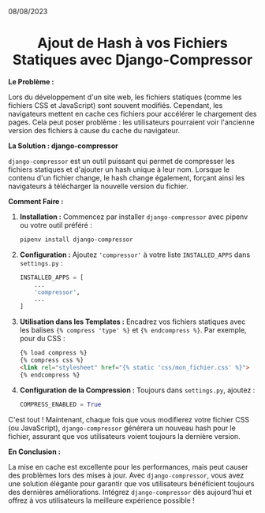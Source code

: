 08/08/2023

<h1 align="center">Ajout de Hash à vos Fichiers Statiques avec Django-Compressor</h1>

**Le Problème :**

Lors du développement d'un site web, les fichiers statiques (comme les fichiers CSS et JavaScript) sont souvent modifiés. Cependant, les navigateurs mettent en cache ces fichiers pour accélérer le chargement des pages. Cela peut poser problème : les utilisateurs pourraient voir l'ancienne version des fichiers à cause du cache du navigateur.

**La Solution : django-compressor**

`django-compressor` est un outil puissant qui permet de compresser les fichiers statiques et d'ajouter un hash unique à leur nom. Lorsque le contenu d'un fichier change, le hash change également, forçant ainsi les navigateurs à télécharger la nouvelle version du fichier.

**Comment Faire :**

1. **Installation :** Commencez par installer `django-compressor` avec pipenv ou votre outil préféré :

   ```bash
   pipenv install django-compressor
   ```

2. **Configuration :** Ajoutez `'compressor'` à votre liste `INSTALLED_APPS` dans `settings.py` :

   ```python
   INSTALLED_APPS = [
       ...
       'compressor',
       ...
   ]
   ```

3. **Utilisation dans les Templates :** Encadrez vos fichiers statiques avec les balises `{% compress 'type' %}` et `{% endcompress %}`. Par exemple, pour du CSS :

   ```html
   {% load compress %}
   {% compress css %}
   <link rel="stylesheet" href="{% static 'css/mon_fichier.css' %}">
   {% endcompress %}
   ```

4. **Configuration de la Compression :** Toujours dans `settings.py`, ajoutez :

   ```python
   COMPRESS_ENABLED = True
   ```

C'est tout ! Maintenant, chaque fois que vous modifierez votre fichier CSS (ou JavaScript), `django-compressor` générera un nouveau hash pour le fichier, assurant que vos utilisateurs voient toujours la dernière version.

**En Conclusion :**

La mise en cache est excellente pour les performances, mais peut causer des problèmes lors des mises à jour. Avec `django-compressor`, vous avez une solution élégante pour garantir que vos utilisateurs bénéficient toujours des dernières améliorations. Intégrez `django-compressor` dès aujourd'hui et offrez à vos utilisateurs la meilleure expérience possible !